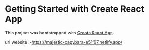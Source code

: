 # Getting Started with Create React App

This project was bootstrapped with [Create React App](https://github.com/facebook/create-react-app).

url website :-https://majestic-capybara-e51f67.netlify.app/
